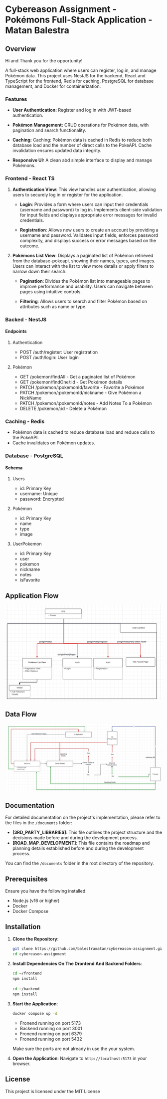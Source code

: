 # Cybereason Assignment - Pokémons Full-Stack Application - Matan Balestra

## Overview

Hi and Thank you for the opportunity!

A full-stack web application where users can register, log in, and manage Pokémon data. This project uses NestJS for the backend, React and TypeScript for the frontend, Redis for caching, PostgreSQL for database management, and Docker for containerization.

### Features

- **User Authentication:** Register and log in with JWT-based authentication.

- **Pokémon Management:** CRUD operations for Pokémon data, with pagination and search functionality.

- **Caching:** Caching: Pokémon data is cached in Redis to reduce both database load and the number of direct calls to the PokeAPI. Cache invalidation ensures updated data integrity.

- **Responsive UI:** A clean abd simple interface to display and manage Pokémons.

### Frontend - React TS

1. **Authentication View**: This view handles user authentication, allowing users to securely log in or register for the application.

   - **Login**: Provides a form where users can input their credentials (username and password) to log in. Implements client-side validation for input fields and displays appropriate error messages for invalid credentials.

   - **Registration**: Allows new users to create an account by providing a username and password. Validates input fields, enforces password complexity, and displays success or error messages based on the outcome.

2. **Pokémons List View**: Displays a paginated list of Pokémon retrieved from the database-pokeapi, showing their names, types, and images. Users can interact with the list to view more details or apply filters to narrow down their search.

   - **Pagination**: Divides the Pokémon list into manageable pages to improve performance and usability. Users can navigate between pages using intuitive controls.

   - **Filtering**: Allows users to search and filter Pokémon based on attributes such as name or type. 

### Backed - NestJS

#### Endpoints

1.  Authentication

    - POST /auth/register: User registration
    - POST /auth/login: User login

2.  Pokémon
    - GET /pokemon/findAll - Get a paginated list of Pokémon
    - GET /pokemon/findOne/:id - Get Pokémon details
    - PATCH /pokemon/:pokemonId/favorite - Favorite a Pokémon
    - PATCH /pokemon/:pokemonId/nickname - Give Pokémon a NickName
    - PATCH /pokemon/:pokemonId/notes - Add Notes To a Pokémon
    - DELETE /pokemon/:id - Delete a Pokémon

### Caching - Redis

- Pokémon data is cached to reduce database load and reduce calls to the PokeAPI.
- Cache invalidates on Pokémon updates.

### Database - PostgreSQL

#### Schema

1.  Users

    - id: Primary Key
    - username: Unique
    - password: Encrypted

2.  Pokémon
    - id: Primary Key
    - name
    - type
    - image

3.  UserPokemon
    - id: Primary Key
    - user
    - pokemon
    - nickname
    - notes
    - isFavorite

## Application Flow

![Application Flow Diagram](/documents/ApplicationFlow.jpg)

## Data Flow

![Data Flow Diagram](/documents/DataFlow.jpg)

## Documentation

For detailed documentation on the project's implementation, please refer to the files in the `/documents` folder:

- **[3RD_PARTY_LIBRARIES]**: This file outlines the project structure and the decisions made before and during the development process.
- **[ROAD_MAP_DEVELOPMENT]**: This file contains the roadmap and planning details established before and during the development process.

You can find the `/documents` folder in the root directory of the repository.

## Prerequisites

Ensure you have the following installed:

- Node.js (v16 or higher)
- Docker
- Docker Compose

## Installation

1. **Clone the Repository**:
   ```bash
   git clone https://github.com/balestramatan/cybereason-assignment.git
   cd cybereason-assignment
   ```

2. **Install Dependencies On The Drontend And Backend Folders**:
   ```bash
   cd ~/frontend
   npm install

   cd ~/backend
   npm install
   ```

3. **Start the Application**:
   ```bash
   docker compose up -d
   ```

   - Fronend running on port 5173
   - Backend running on port 3001
   - Fronend running on port 6379
   - Fronend running on port 5432

   Make sure the ports are not already in use the your system.

4. **Open the Application**:
   Navigate to `http://localhost:5173` in your browser.



## License

This project is licensed under the MIT License
